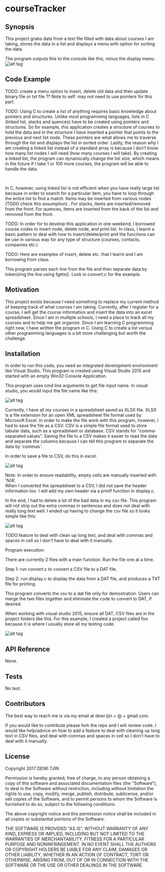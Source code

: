 # courseTracker

## Synopsis

This project grabs data from a text file filled with data about courses I am taking, stores the data in a list and displays a menu with option for sorting the data.

The program outputs this to the console like this, minus the display menu:
![alt tag](https://cloud.githubusercontent.com/assets/6993716/24091648/931e9134-0d06-11e7-9e4b-bbd3eff7e944.PNG)

## Code Example

TODO: create a menu option to insert, delete old data and then update binary file or txt file ?? Note to self: may not need to use pointers for this part.

TODO: Using C to create a list of anything requires basic knowledge about pointers and structures.  Unlike most programming languages, lists in C (linked list, stacks and quences) have to be created using pointers and structures.  So for example, this application creates a structure of courses to hold the data and in the structure I have inserted a pointer that points to the previous and next list node.  These pointers are what allows me to traverse through the list and displays the list in sorted order.  Lastly, the reason why I am creating a linked list instead of a standard array is because I don’t know how many list nodes I will need (how many courses I will take). By creating a linked list, the program can dynamically change the list size, which means in the future if I take 1 or 100 more courses, the program will be able to handle the data.  

<br/>

In C, however, using linked list is not efficient when you have really large list because in order to search for a particular item, you have to loop through the entire list to find a match.  Items may be inserted from various nodes (TODO check this assumption) . For stacks, items are inserted/removed from the front.  For quences, items are inserted from the back of the list and removed from the front.  

TODO: In order for to develop this application in one weekend, I borrowed course codes to insert node, delete node, and print list.  In class, I learnt a basic pattern to deal with how to insert/delete/print and the functions can be use in various way for any type of structure (courses, contacts, companies etc.)

TODO: Here are examples of insert, delete etc. that I learnt and I am borrowing from class.

This program parses each line from the file and then separate data by tokenizing the line using fgets(). Look in convert.c for the example.

## Motivation

This project exists because I need something to replace my current method of keeping track of what courses I am taking.  Currently, after I register for a course, I will get the course information and insert the data into an excel spreadsheet.  Since I am in multiple schools, I need a place to track all my courses and to help me get organize.   Since I am learning C programming right now, I have written the program in C.  Using C to create a list versus other programming languages is a bit more challenging but worth the challenge.

## Installation

In order to run this code, you need an integrated development environment like Visual Studio.  This program is created using Visual Studio 2015 and started with an empty Win32 Console Application.

This program uses cmd line arguments to get file input name.  In visual studio, you would input the file name like this:

![alt tag](https://cloud.githubusercontent.com/assets/6993716/24091287/732a33d0-0d04-11e7-9672-2544b89ca0eb.PNG)

Currently, I have all my courses in a spreadsheet saved as XLSX file.  XLSX is a file extension for an open XML spreadsheet file format used by Microsoft Excel.  In order to make the file work with this program, however, I had to save the file as a CSV.  CSV is a simple file format used to store tabular data, such as a spreadsheet or database.  CSV stands for "comma-separated values".  Saving the file to a CSV makes it easier to read the data and separate the columns because I can tell this program to separate the data by 'commas'.

In order to save a file to CSV, do this in excel:

![alt tag](https://cloud.githubusercontent.com/assets/6993716/24091524/d796e394-0d05-11e7-844d-0003a2b24e2c.PNG)

Note: 
In order to ensure readablilty, empty cells are manually inserted with 'N/A'.  
When I converted the spreadsheet to a CSV, I did not save the header information too.  I will add my own header via a printf function in display.c.

In the end, I had to delete a lot of the bad data in my csv file.  This program will not strip out the extra commas in sentences and does not deal with really long text well.  I ended up having to change the csv file so it looks simple like this:

![alt tag](https://cloud.githubusercontent.com/assets/6993716/24091547/f3b93a36-0d05-11e7-9f95-01ba7c3878ff.PNG)

TODO:feature to deal with clean up long text, and deal with commas and spaces in cell so I don't have to deal with it manually.

Program execution:

There are currently 2 files with a main function.  Run the file one at a time.

Step 1: run convert.c to convert a CSV file to a DAT file.

Step 2: run display.c to display the data from a DAT file, and produces a TXT file for printing.

This program converts the csv to a dat file only for demostration.  Users can merge the two files together and eliminate the code to convert to DAT, if desired.

When working with visual studio 2015, ensure all DAT, CSV files are in the project folders like this.  For this example, I created a project called foo because it is where I usually store all my testing code.

![alt tag](https://cloud.githubusercontent.com/assets/6993716/24091573/1a923ad6-0d06-11e7-9ef5-f5d8b11dbd0c.PNG)

## API Reference

None.

## Tests

No test.

## Contributors

The best way to reach me is via my email at dewi.tjin + @ + gmail.com.

If you would like to contribute please fork the repo and I will review code.  I would like help/advice on how to add a feature to deal with cleaning up long text in CSV files, and deal with commas and spaces in cell so I don't have to deal with it manually.

## License

Copyright 2017 DEWI TJIN

Permission is hereby granted, free of charge, to any person obtaining a copy of this software and associated documentation files (the "Software"), to deal in the Software without restriction, including without limitation the rights to use, copy, modify, merge, publish, distribute, sublicense, and/or sell copies of the Software, and to permit persons to whom the Software is furnished to do so, subject to the following conditions:

The above copyright notice and this permission notice shall be included in all copies or substantial portions of the Software.

THE SOFTWARE IS PROVIDED "AS IS", WITHOUT WARRANTY OF ANY KIND, EXPRESS OR IMPLIED, INCLUDING BUT NOT LIMITED TO THE WARRANTIES OF MERCHANTABILITY, FITNESS FOR A PARTICULAR PURPOSE AND NONINFRINGEMENT. IN NO EVENT SHALL THE AUTHORS OR COPYRIGHT HOLDERS BE LIABLE FOR ANY CLAIM, DAMAGES OR OTHER LIABILITY, WHETHER IN AN ACTION OF CONTRACT, TORT OR OTHERWISE, ARISING FROM, OUT OF OR IN CONNECTION WITH THE SOFTWARE OR THE USE OR OTHER DEALINGS IN THE SOFTWARE.
